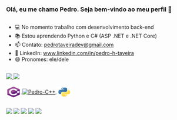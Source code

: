 ### Olá, eu me chamo Pedro. Seja bem-vindo ao meu perfil 👋

##

- 💻 No momento trabalho com desenvolvimento back-end
- 📚 Estou aprendendo Python e C# (ASP .NET e .NET Core)
- 📫 Contato: pedrotaveiradev@gmail.com
- 🔗 LinkedIn: www.linkedin.com/in/pedro-h-taveira
- 😄 Pronomes: ele/dele

##

<div>
  <a href="https://github.com/PedrixPH">
  <img height="188em" src="https://github-readme-stats.vercel.app/api?username=PedrixPH&show_icons=true&theme=darcula&include_all_commits=true&count_private=true"/>
  <img height="188en" src="https://github-readme-stats.vercel.app/api/top-langs/?username=PedrixPH&layout=compact&langs_count=16&theme=darcula" />
</div>

<div style="display: inline_block"><br>
  <img align="center" alt="Pedro-Csharp" height="30" width="40" src="https://raw.githubusercontent.com/devicons/devicon/master/icons/csharp/csharp-original.svg">
  <img align="center" alt="Pedro-C++" height="30" width="40" src="https://cdn.jsdelivr.net/gh/devicons/devicon@latest/icons/cplusplus/cplusplus-original.svg"/>
  <img align="center" alt="Pedro-Python" height="30" width="40" src="https://raw.githubusercontent.com/devicons/devicon/master/icons/python/python-original.svg">
</div>

##

<div>
  <a href="https://www.linkedin.com/in/pedro-h-taveira" target="_blank"><img src="https://img.shields.io/badge/LinkedIn-0077B5?style=for-the-badge&logo=linkedin&logoColor=white" target="_blank"></a>
  <a href="mailto:pedrotaveiradev@gmail.com"><img src="https://img.shields.io/badge/Gmail-D14836?style=for-the-badge&logo=gmail&logoColor=white" target="_blank"></a>
  <a href="https://t.me/pedro_taveira"><img src="https://img.shields.io/badge/Telegram-2CA5E0?style=for-the-badge&logo=telegram&logoColor=white" target="_blank"></a>
  <a href="https://www.instagram.com/podrezito/" target="blank"><img src="https://img.shields.io/badge/-Instagram-%23E4405F?style=for-the-badge&logo=instagram&logoColor=white"target="_blank"></a>
  <a href="https://discordapp.com/users/1222014034656886828" target="blank"><img src="https://img.shields.io/badge/Discord-7289DA?style=for-the-badge&logo=discord&logoColor=white" target="_blank"></a>
</div>
